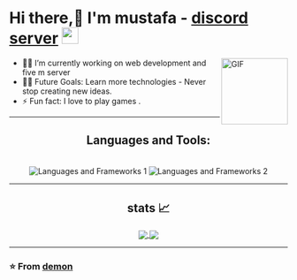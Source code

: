 # Hi there,👋 I'm mustafa -  [discord server](https://discord.gg/5gzSW2FbyH) <img width="30px" src="https://media.tenor.com/images/3b388fe03da271d2674faf85eb7c3fcd/tenor.gif" />

<img align="right" alt="GIF" height="120px" src="https://media.giphy.com/media/du3J3cXyzhj75IOgvA/giphy.gif" />


- 👨‍💻 I’m currently working on web development and five m server
- 💪🏼 Future Goals: Learn more technologies - Never stop creating new ideas.
- ⚡ Fun fact: I love to play games .



<hr />
<h2 align="center">Languages and Tools: </h2>
<br />
<div align="center">
    <img src="https://skillicons.dev/icons?i=,,html,css,vscode,github,figma" alt="Languages and Frameworks 1" />
    <img src="https://skillicons.dev/icons?i=nodejs,javascript,mysql,lua,discordjs," alt="Languages and Frameworks 2" />
</div>

---

  <h2 align="center"> stats 📈 </h2>
  
  <div align="center"> 
     <a href="">
      <img align="center" src="https://github-readme-stats-sigma-five.vercel.app/api? 
     username=mustafa&show_icons=true&include_all_commits=true&count_private=true&theme=react&line_height=40" />
    </a>
    <a href="">
      <img align="center" src="https://github-readme-stats.vercel.app/api/top-langs/?username=mustafaa489&theme=react&line_height=40&hide=css"/>
    </a>
</div
  
<br/>

---

 ### ⭐️ From [demon]() ### 
 
 


